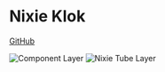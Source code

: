# Nixie Klok

[GitHub](https://github.com/DamianMoris/Klok.git)

![Component Layer](Nixie_Component_Layer.PNG)
![Nixie Tube Layer](Nixie_Nixie_Layer.PNG)
